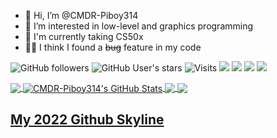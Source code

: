 - 👋 Hi, I’m @CMDR-Piboy314
- 👀 I’m interested in low-level and graphics programming
- 🌱 I'm currently taking CS50x
- 👨‍💻 I think I found a ~~bug~~ feature in my code


![GitHub followers](https://img.shields.io/github/followers/CMDR-Piboy314?style=social)
![GitHub User's stars](https://img.shields.io/github/stars/CMDR-Piboy314?style=social)
![Visits](https://visitor-badge-reloaded.herokuapp.com/badge?page_id=CMDR-Piboy314.CMDR-Piboy314&color=2bbc8a)
![](https://img.shields.io/badge/OS-Linux-informational?style=flat&logo=linux&logoColor=white&color=2bbc8a)
![](https://img.shields.io/badge/Editor-Neovim-informational?style=flat&logo=neovim&logoColor=white&color=2bbc8a)
![](https://img.shields.io/badge/Code-C-informational?style=flat&logo=c&logoColor=white&color=2bbc8a)
![](https://img.shields.io/badge/Tools-Github-informational?style=flat&logo=github&logoColor=white&color=2bbc8a)

<a href="https://github.com/CMDR-Piboy314/CMDR-Piboy314">
  <img align="center" src="https://github-readme-stats.vercel.app/api/top-langs/?username=CMDR-Piboy314&theme=radical&langs_count=3&hide=makefile" />
</a>

<a href="https://github.com/CMDR-Piboy314/CMDR-Piboy314">
  <img align="center" src="https://github-readme-stats.vercel.app/api?username=CMDR-Piboy314&show_icons=true&line_height=27&theme=radical&count_private=true" alt="CMDR-Piboy314's GitHub Stats" />
</a>

<a href="https://github.com/CMDR-Piboy314/windwOS">
  <img align="center" src="https://github-readme-stats.vercel.app/api/pin/?username=CMDR-Piboy314&repo=windwOS&show_icons=true&theme=radical" />
</a>

<a href="https://github.com/CMDR-Piboy314/Raycaster">
  <img align="center" src="https://github-readme-stats.vercel.app/api/pin/?username=CMDR-Piboy314&repo=Raycaster&show_icons=true&theme=radical" />
</a>


<h2><a href="https://skyline.github.com/CMDR-Piboy314/2022" title="2022 Github Skyline">My 2022 Github Skyline</a></h2>

<!---
CMDR-Piboy314/CMDR-Piboy314 is a ✨ special ✨ repository because its `README.md` (this file) appears on your GitHub profile.
You can click the Preview link to take a look at your changes.
--->
